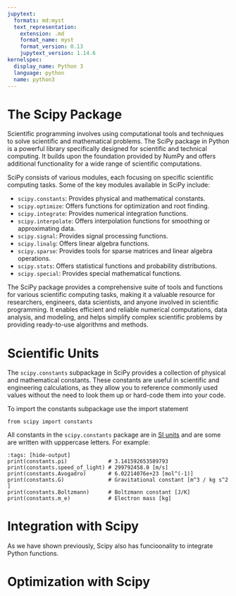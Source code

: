 ```yaml
---
jupytext:
  formats: md:myst
  text_representation:
    extension: .md
    format_name: myst
    format_version: 0.13
    jupytext_version: 1.14.6
kernelspec:
  display_name: Python 3
  language: python
  name: python3
---
```

# The Scipy Package

Scientific programming involves using computational tools and techniques to solve scientific and mathematical problems. The SciPy package in Python is a powerful library specifically designed for scientific and technical computing. It builds upon the foundation provided by NumPy and offers additional functionality for a wide range of scientific computations.

SciPy consists of various modules, each focusing on specific scientific computing tasks. Some of the key modules available in SciPy include:

* `scipy.constants`: Provides physical and mathematical constants.
* `scipy.optimize`: Offers functions for optimization and root finding.
* `scipy.integrate`: Provides numerical integration functions.
* `scipy.interpolate`: Offers interpolation functions for smoothing or approximating data.
* `scipy.signal`: Provides signal processing functions.
* `scipy.linalg`: Offers linear algebra functions.
* `scipy.sparse`: Provides tools for sparse matrices and linear algebra operations.
* `scipy.stats`: Offers statistical functions and probability distributions.
* `scipy.special`: Provides special mathematical functions.

The SciPy package provides a comprehensive suite of tools and functions for various scientific computing tasks, making it a valuable resource for researchers, engineers, data scientists, and anyone involved in scientific programming. It enables efficient and reliable numerical computations, data analysis, and modeling, and helps simplify complex scientific problems by providing ready-to-use algorithms and methods.

# Scientific Units

The `scipy.constants` subpackage in SciPy provides a collection of physical and mathematical constants. These constants are useful in scientific and engineering calculations, as they allow you to reference commonly used values without the need to look them up or hard-code them into your code.

To import the constants subpackage use the import statement

```{code-cell}
from scipy import constants
```

All constants in the `scipy.constants` package are in [SI units](https://en.wikipedia.org/wiki/International_System_of_Units) and are some are written with upppercase letters. For example:

```{code-cell}
:tags: [hide-output]
print(constants.pi)             # 3.141592653589793 
print(constants.speed_of_light) # 299792458.0 [m/s]
print(constants.Avogadro)       # 6.02214076e+23 [mol^(-1)]
print(constants.G)              # Gravitational constant [m^3 / kg s^2 ] 
print(constants.Boltzmann)      # Boltzmann constant [J/K]
print(constants.m_e)            # Electron mass [kg]
```

# Integration with Scipy

As we have shown previously, Scipy also has funcioonality to integrate Python functions.

# Optimization with Scipy
